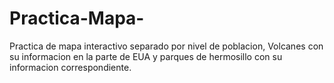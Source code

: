 # Practica-Mapa-
Practica de mapa interactivo separado por nivel de poblacion, Volcanes con su informacion en la parte de EUA y parques de hermosillo con su informacion correspondiente.
